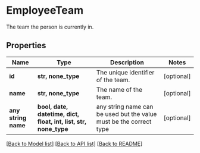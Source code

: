 # EmployeeTeam

The team the person is currently in.

## Properties
Name | Type | Description | Notes
------------ | ------------- | ------------- | -------------
**id** | **str, none_type** | The unique identifier of the team. | [optional] 
**name** | **str, none_type** | The name of the team. | [optional] 
**any string name** | **bool, date, datetime, dict, float, int, list, str, none_type** | any string name can be used but the value must be the correct type | [optional]

[[Back to Model list]](../../README.md#documentation-for-models) [[Back to API list]](../../README.md#documentation-for-api-endpoints) [[Back to README]](../../README.md)


